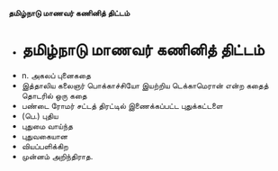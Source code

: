 **தமிழ்நாடு மாணவர் கணினித் திட்டம்**
- # தமிழ்நாடு மாணவர் கணினித் திட்டம்
- n. அகலப் புனைகதை
- இத்தாலிய கலைஞர் பொக்காச்சியோ இயற்றிய டெக்காமெரான் என்ற கதைத் தொடரில் ஒரு கதை
- பண்டை ரோமர் சட்டத் திரட்டில் இணைக்கப்பட்ட புதுக்கட்டளை
- (பெ.) புதிய
- புதுமை வாய்ந்த
- புதுவகையான
- வியப்பளிக்கிற
- முன்னம் அறிந்திராத.

